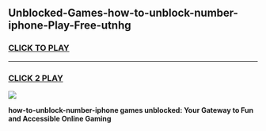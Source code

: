 
## Unblocked-Games-how-to-unblock-number-iphone-Play-Free-utnhg
<h3>
<a href="https://premium76.site?title=how-to-unblock-number-iphone&ref=21A">CLICK TO PLAY</a></h3>
<hr>

<h3>
<a href="https://premium76.site?title=how-to-unblock-number-iphone&ref=21A">CLICK 2 PLAY</a>
  
</h3>

<a href="https://premium76.site?title=how-to-unblock-number-iphone&ref=21A"><img src="https://clearcache.store/games.png"></a>


**how-to-unblock-number-iphone games unblocked: Your Gateway to Fun and Accessible Online Gaming**

